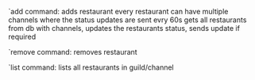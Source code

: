 `add command:
adds restaurant
every restaurant can have multiple channels where the status updates are sent
evry 60s gets all restaurants from db with channels, updates the restaurants status, sends update if required

`remove command:
removes restaurant

`list command:
lists all restaurants in guild/channel